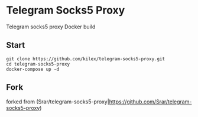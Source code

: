 # Telegram Socks5 Proxy
Telegram socks5 proxy
Docker build

## Start
```
git clone https://github.com/kilex/telegram-socks5-proxy.git
cd telegram-socks5-proxy
docker-compose up -d
```

## Fork
forked from (Srar/telegram-socks5-proxy|https://github.com/Srar/telegram-socks5-proxy)
